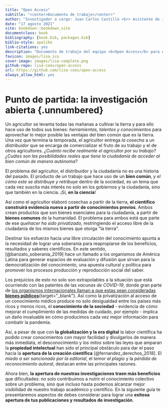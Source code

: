 ```yaml
---
title: "Open Access"
subtitle: "<center>Documento de trabajo</center>"
author: "Investigador a cargo: Juan Carlos Castillo <br> Asistente de investigación: Valentina Andrade <br> Pasante: Vanessa Leyton"
date: "17 agosto 2021"
site: bookdown::bookdown_site
documentclass: book
bibliography: [book.bib, packages.bib]
biblio-style: apalike
link-citations: yes
description: "Documento de trabajo del equipo <b>Open Access</b> para el Laboratorio de Ciencia Social Abierta"
favicon: images/lisa.ico
cover-image: images/lisa-complete.png
github-repo: lisa-coes/open-access
url: https://github.com/lisa-coes/open-access
always_allow_html: yes
---
```


# Punto de partida: la investigación abierta {.unnumbered}

Un agricultor se levanta todas las mañanas a cultivar la tierra y para ello hace uso de todos sus bienes: *herramientas, talentos y conocimientos* para aprovechar lo mejor posible las ventajas del bien común que es la tierra. Una vez que termina la temporada, el agricultor entrega *la cosecha* a un *distribuidor* que se encarga de comercializar el fruto de su trabajo y el de otros agricultores. *¿Cuánto recibe realmente el agricultor por su trabajo?* *¿Cuáles son las posibilidades reales que tiene la ciudadanía de acceder al bien común de manera autónoma?*

El problema del agricultor, el distribuidor y la ciudadanía no es una historia del pasado. El producto de un trabajo que hace uso de un **bien común**, *y el cómo este se distribuye y retribuye* dentro de la sociedad, es un tema que cada vez suscita más interés no solo en los gobiernos y la ciudadanía, sino que también en la ciencia. ¡Sí, **en la ciencia**!

Así como el agricultor elaboró cosechas a partir de la tierra, **el científico construirá evidencia nueva a partir de conocimientos previos**. Ambos crean productos que son bienes esenciales para la ciudadanía, a partir de **bienes comunes** de la humanidad. El problema para ambos está que parte de ese *quehacer ha sido privatizado*, restringiendo el acceso libre de la ciudadanía de los mismos bienes que otorga "la tierra".

Destinar los esfuerzo hacia una libre circulación del conocimiento apunta a la necesidad de lograr una soberanía para reapropiarse de los beneficios, resultados y saberes científicos. En este sentido, [@banzato_soberania_2019] hace un llamado a los organismos de América Latina para generar espacios de evaluación y difusión que sirvan para la democratización del conocimiento, una apuesta cultural y política para promover los procesos producción y reproducción social del saber.  

Los prejuicios de esto no solo son extrapolables a la situación que está ocurriendo con las patentes de las *vacunas de COVID-19*, donde gran parte de [los organismos internacionales llaman a que estas sean consideradas **bienes públicos**](https://en.unesco.org/news/unesco-calls-covid-19-vaccines-be-considered-global-public-good){target="_blank"}. Así como la privatización al acceso de un conocimiento médico produce no solo desigualdad entre los países más ricos y menos ricos, el **conocimiento de la sociedad** - evidencia de cómo mejorar el cumplimiento de las medidas de cuidado, por ejemplo - implica un daño invaluable en cómo producimos cada vez mejor información para combatir la pandemia.

Así, a pesar de que con **la globalización y la era digital** la labor científica ha podido crear conocimientos con mayor facilidad y divulgarlos de manera más inmediata, el desconocimiento y *los mitos* sobre las leyes que amparan la **propiedad intelectual** han sido el principal obstáculo para dar el paso hacia la **apertura de la creación científica** [@fernandez_derechos_2018]. El *miedo a ser sancionado por la editorial*, el *temor al plagio* y la *pérdida de reconocimiento autoral*, destacan entre las principales razones.

Ahora bien, **la apertura de nuestras investigaciones traen más beneficios** que dificultades: no solo contribuimos a nutrir el conocimiento colectivo sobre un problema, sino que incluso hasta podemos alcanzar mejor visibilidad de nuestro trabajo académico y científico. En la siguiente guía te presentaremos aspectos de debes considerar para lograr una **exitosa apertura de tus publicaciones y resultados de investigación**.


